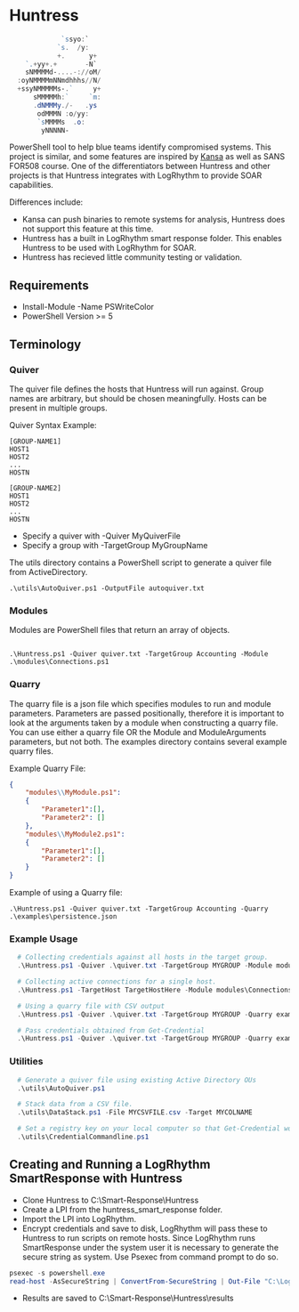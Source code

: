 # Huntress

```PowerShell
             `ssyo:`
            `s.  /y:
            +.      y+
    `.+yy+.+       -N`
    sNMMMMd-....-://oM/  
  :oyNMMMMmNNmdhhhs//N/  
  +ssyNMMMMMs-.`     y+  
      sMMMMMh:`     `m:  
      .dNMMMy./-   .ys
       odMMMN :o/yy:
       `sMMMMs  .o:
        yNNNNN-
```

PowerShell tool to help blue teams identify compromised systems. This project is similar, and some features are inspired by [Kansa](https://github.com/davehull/Kansa) as well as SANS FOR508 course. One of the differentiators between Huntress and other projects is that Huntress integrates with LogRhythm to provide SOAR capabilities.  

Differences include: 

* Kansa can push binaries to remote systems for analysis, Huntress does not support this feature at this time.
* Huntress has a built in LogRhythm smart response folder. This enables Huntress to be used with LogRhythm for SOAR.
* Huntress has recieved little community testing or validation. 

## Requirements

* Install-Module -Name PSWriteColor
* PowerShell Version >= 5

## Terminology

### Quiver 

The quiver file defines the hosts that Huntress will run against. Group names are arbitrary, but should be chosen meaningfully. Hosts can be present in multiple groups. 

Quiver Syntax Example:

``` Plaintext
[GROUP-NAME1]
HOST1
HOST2
...
HOSTN

[GROUP-NAME2]
HOST1
HOST2
...
HOSTN
```

* Specify a quiver with -Quiver MyQuiverFile
* Specify a group with -TargetGroup MyGroupName

The utils directory contains a PowerShell script to generate a quiver file from ActiveDirectory.

``` Plaintext
.\utils\AutoQuiver.ps1 -OutputFile autoquiver.txt
```

### Modules

Modules are PowerShell files that return an array of objects.

``` Plaintext

.\Huntress.ps1 -Quiver quiver.txt -TargetGroup Accounting -Module .\modules\Connections.ps1 

```

### Quarry

The quarry file is a json file which specifies modules to run and module parameters. Parameters are passed positionally, therefore it is important to look at the arguments taken by a module when constructing a quarry file.
You can use either a quarry file OR the Module and ModuleArguments parameters, but not both. The examples directory contains several example quarry files.

Example Quarry File:

``` JSON
{
    "modules\\MyModule.ps1":
    {
        "Parameter1":[],
        "Parameter2": []
    },
    "modules\\MyModule2.ps1":
    {
        "Parameter1":[],
        "Parameter2": []
    }
}
```

Example of using a Quarry file:

```
.\Huntress.ps1 -Quiver quiver.txt -TargetGroup Accounting -Quarry .\examples\persistence.json
```

### Example Usage

```PowerShell
  # Collecting credentials against all hosts in the target group.
  .\Huntress.ps1 -Quiver .\quiver.txt -TargetGroup MYGROUP -Module modules\Connections.ps1

  # Collecting active connections for a single host. 
  .\Huntress.ps1 -TargetHost TargetHostHere -Module modules\Connections.ps1

  # Using a quarry file with CSV output
  .\Huntress.ps1 -Quiver .\quiver.txt -TargetGroup MYGROUP -Quarry examples\persistence.json -CSV

  # Pass credentials obtained from Get-Credential
  .\Huntress.ps1 -Quiver .\quiver.txt -TargetGroup MYGROUP -Quarry examples\persistence.json -CSV -Credential $MyCredential

 ```

### Utilities

``` PowerShell
  # Generate a quiver file using existing Active Directory OUs
  .\utils\AutoQuiver.ps1

  # Stack data from a CSV file.
  .\utils\DataStack.ps1 -File MYCSVFILE.csv -Target MYCOLNAME

  # Set a registry key on your local computer so that Get-Credential works via commandline without GUI output.
  .\utils\CredentialCommandline.ps1

```

## Creating and Running a LogRhythm SmartResponse with Huntress

* Clone Huntress to C:\Smart-Response\Huntress
* Create a LPI from the huntress_smart_response folder.
* Import the LPI into LogRhythm. 
* Encrypt credentials and save to disk, LogRhythm will pass these to Huntress to run scripts on remote hosts. Since LogRhythm runs SmartResponse under the system user it is necessary to generate the secure string as system. Use Psexec from command prompt to do so.
``` PowerShell
psexec -s powershell.exe
read-host -AsSecureString | ConvertFrom-SecureString | Out-File "C:\LogRhythm-Cred.txt"
```
* Results are saved to C:\Smart-Response\Huntress\results